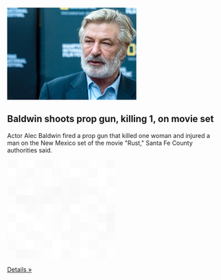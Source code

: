 
![Baldwin shoots prop gun, killing 1, on movie set](./20211022115850.png)
## Baldwin shoots prop gun, killing 1, on movie set

Actor Alec Baldwin fired a prop gun that killed one woman and injured a man on the New Mexico set of the movie "Rust," Santa Fe County authorities said.

![pic](../square_bg.png)

[Details »](https://www.yahoo.com/entertainment/woman-fatally-shot-prop-firearm-004512073.html)
